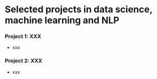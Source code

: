 # Selected projects in data science, machine learning and NLP

### Project 1: XXX
- xxx

### Project 2: XXX
- xxx
